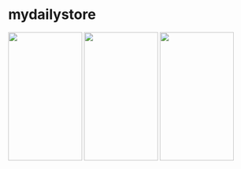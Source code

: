 # mydailystore

<img src="https://github.com/user-attachments/assets/8e99186d-5ea6-4e63-8676-7b539081501d" width="150" height="260">
<img src="https://github.com/user-attachments/assets/2743f074-3dd3-49d5-be61-c4ee8e43a320" width="150" height="260">
<img src="https://github.com/user-attachments/assets/ff577a27-29af-408e-ab0c-e2a266c3d382" width="150" height="260">
